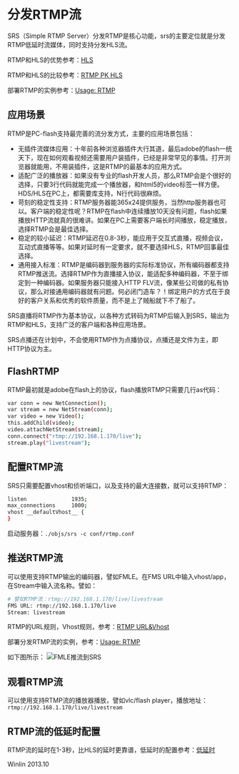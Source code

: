 # 分发RTMP流

SRS（Simple RTMP Server）分发RTMP是核心功能，srs的主要定位就是分发RTMP低延时流媒体，同时支持分发HLS流。

RTMP和HLS的优势参考：[HLS](v1_CN_DeliveryHLS)

RTMP和HLS的比较参考：[RTMP PK HLS](v1_CN_RTMP.PK.HTTP)

部署RTMP的实例参考：[Usage: RTMP](v1_CN_SampleRTMP)

## 应用场景

RTMP是PC-flash支持最完善的流分发方式，主要的应用场景包括：
* 无插件流媒体应用：十年前各种浏览器插件大行其道，最后adobe的flash一统天下，现在如何观看视频还需要用户装插件，已经是非常罕见的事情。打开浏览器就能用，不用装插件，这是RTMP的最基本的应用方式。
* 适配广泛的播放器：如果没有专业的flash开发人员，那么RTMP会是个很好的选择，只要3行代码就能完成一个播放器，和html5的video标签一样方便。HDS/HLS在PC上，都需要库支持，N行代码很麻烦。
* 苛刻的稳定性支持：RTMP服务器能365x24提供服务，当然http服务器也可以。客户端的稳定性呢？RTMP在flash中连续播放10天没有问题，flash如果播放HTTP流就真的很难讲。如果在PC上需要客户端长时间播放，稳定播放，选择RTMP会是最佳选择。
* 稳定的较小延迟：RTMP延迟在0.8-3秒，能应用于交互式直播，视频会议，互动式直播等等。如果对延时有一定要求，就不要选择HLS，RTMP回事最佳选择。
* 通用接入标准：RTMP是编码器到服务器的实际标准协议，所有编码器都支持RTMP推送流。选择RTMP作为直播接入协议，能适配多种编码器，不至于绑定到一种编码器。如果服务器只能接入HTTP FLV流，像某些公司做的私有协议，那么对接通用编码器就有问题。何必闭门造车？！绑定用户的方式在于良好的客户关系和优秀的软件质量，而不是上了贼船就下不了船了。

SRS直播将RTMP作为基本协议，以各种方式转码为RTMP后输入到SRS，输出为RTMP和HLS，支持广泛的客户端和各种应用场景。

SRS点播还在计划中，不会使用RTMP作为点播协议，点播还是文件为主，即HTTP协议为主。

## FlashRTMP

RTMP最初就是adobe在flash上的协议，flash播放RTMP只需要几行as代码：

```bash
var conn = new NetConnection();
var stream = new NetStream(conn);
var video = new Video();
this.addChild(video);
video.attachNetStream(stream);
conn.connect("rtmp://192.168.1.170/live");
stream.play("livestream");
```

## 配置RTMP流

SRS只需要配置vhost和侦听端口，以及支持的最大连接数，就可以支持RTMP：

```bash
listen              1935;
max_connections     1000;
vhost __defaultVhost__ {
}
```

启动服务器：`./objs/srs -c conf/rtmp.conf`

## 推送RTMP流

可以使用支持RTMP输出的编码器，譬如FMLE。在FMS URL中输入vhost/app，在Stream中输入流名称。譬如：

```bash
# 譬如RTMP流：rtmp://192.168.1.170/live/livestream
FMS URL: rtmp://192.168.1.170/live
Stream: livestream
```

RTMP的URL规则，Vhost规则，参考：[RTMP URL&Vhost](v1_CN_RtmpUrlVhost)

部署分发RTMP流的实例，参考：[Usage: RTMP](v1_CN_SampleRTMP)

如下图所示：
![FMLE推流到SRS](http://winlinvip.github.io/srs.release/wiki/images/FMLE.png)

## 观看RTMP流

可以使用支持RTMP流的播放器播放，譬如vlc/flash player，播放地址：`rtmp://192.168.1.170/live/livestream`

## RTMP流的低延时配置

RTMP流的延时在1-3秒，比HLS的延时更靠谱，低延时的配置参考：[低延时](v1_CN_LowLatency)

Winlin 2013.10
